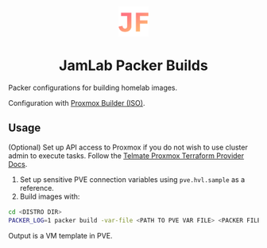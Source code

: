 <p align="center">
  <a href="https://jamfox.dev">
    <img alt="JF" src="https://raw.githubusercontent.com/JamFox/JamFox/main/images/icon.png" width="60" />
  </a>
</p>
<h1 align="center">
JamLab Packer Builds
</h1>

Packer configurations for building homelab images.

Configuration with [Proxmox Builder (ISO)](https://www.packer.io/plugins/builders/proxmox/iso).

## Usage

(Optional) Set up API access to Proxmox if you do not wish to use cluster admin to execute tasks. Follow the [Telmate Proxmox Terraform Provider Docs](https://github.com/Telmate/terraform-provider-proxmox/blob/master/docs/index.md).

1. Set up sensitive PVE connection variables using `pve.hvl.sample` as a reference.
2. Build images with:
```bash
cd <DISTRO DIR>
PACKER_LOG=1 packer build -var-file <PATH TO PVE VAR FILE> <PACKER FILE>.pkr.hcl
```

Output is a VM template in PVE.
